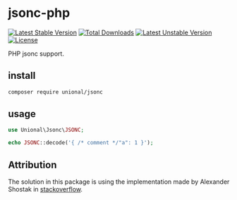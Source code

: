 # jsonc-php

[![Latest Stable Version](https://poser.pugx.org/unional/jsonc/v)](//packagist.org/packages/unional/jsonc) [![Total Downloads](https://poser.pugx.org/unional/jsonc/downloads)](//packagist.org/packages/unional/jsonc) [![Latest Unstable Version](https://poser.pugx.org/unional/jsonc/v/unstable)](//packagist.org/packages/unional/jsonc) [![License](https://poser.pugx.org/unional/jsonc/license)](//packagist.org/packages/unional/jsonc)

PHP jsonc support.

## install

```sh
composer require unional/jsonc
```

## usage

```php
use Unional\Jsonc\JSONC;

echo JSONC::decode('{ /* comment */"a": 1 }');
```

## Attribution

The solution in this package is using the implementation made by Alexander Shostak in [stackoverflow](https://stackoverflow.com/questions/8148797/a-json-parser-for-php-that-supports-comments/43439966?noredirect=1#comment117253234_43439966).
